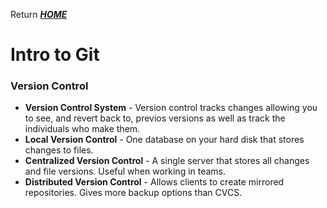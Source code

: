 Return [**_HOME_**](https://DustinHall.github.io/reading-notes)

# Intro to Git

### Version Control 

* **Version Control System** - Version control tracks changes allowing you to see, and revert back to, previos versions as well as track the individuals who make them.
* **Local Version Control** - One database on your hard disk that stores changes to files.
* **Centralized Version Control** - A single server that stores all changes and file versions. Useful when working in teams.
* **Distributed Version Control** - Allows clients to create mirrored repositories. Gives more backup options than CVCS.

